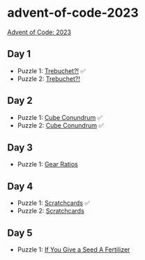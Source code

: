# advent-of-code-2023
[Advent of Code: 2023](https://adventofcode.com/2023)


## Day 1

* Puzzle 1: [Trebuchet?!](day_1/puzzle_1/trebuchet1.md) ✅
* Puzzle 2: [Trebuchet?!](day_1/puzzle_2/trebuchet2.md)

## Day 2

* Puzzle 1: [Cube Conundrum](day_2/puzzle_1/cubeconundrum1.md) ✅
* Puzzle 2: [Cube Conundrum](day_2/puzzle_2/cubeconundrum2.md) ✅

## Day 3

* Puzzle 1: [Gear Ratios](day_3/puzzle_1/gearratios1.md)

## Day 4

* Puzzle 1: [Scratchcards](day_4/puzzle_1/scratchcards_1.md) ✅
* Puzzle 2: [Scratchcards](day_4/puzzle_2/scratchcards_2.md)

## Day 5

* Puzzle 1: [If You Give a Seed A Fertilizer](day_5/puzzle_1/fertilizer1.md)